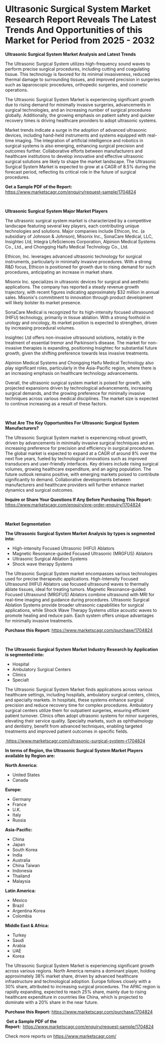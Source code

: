 <p><h1>Ultrasonic Surgical System Market Research Report Reveals The Latest Trends And Opportunities of this Market for Period from 2025 - 2032</h1></p><p><strong>Ultrasonic Surgical System Market Analysis and Latest Trends</strong></p>
<p><p>The Ultrasonic Surgical System utilizes high-frequency sound waves to perform precise surgical procedures, including cutting and coagulating tissue. This technology is favored for its minimal invasiveness, reduced thermal damage to surrounding tissues, and improved precision in surgeries such as laparoscopic procedures, orthopedic surgeries, and cosmetic operations.</p><p>The Ultrasonic Surgical System Market is experiencing significant growth due to rising demand for minimally invasive surgeries, advancements in surgical technologies, and an increasing number of surgical procedures globally. Additionally, the growing emphasis on patient safety and quicker recovery times is driving healthcare providers to adopt ultrasonic systems. </p><p>Market trends indicate a surge in the adoption of advanced ultrasonic devices, including hand-held instruments and systems equipped with real-time imaging. The integration of artificial intelligence and robotics in surgical systems is also emerging, enhancing surgical precision and outcomes further. Collaborative efforts between manufacturers and healthcare institutions to develop innovative and effective ultrasonic surgical solutions are likely to shape the market landscape. The Ultrasonic Surgical System Market is expected to grow at a CAGR of 8.5% during the forecast period, reflecting its critical role in the future of surgical procedures.</p></p>
<p><strong>Get a Sample PDF of the Report:&nbsp;</strong> <a href="https://www.marketscagr.com/enquiry/request-sample/1704824?utm_campaign=1789&utm_medium=2&utm_source=Github&utm_content=ia&utm_term=09012025&utm_id=ultrasonic-surgical-system">https://www.marketscagr.com/enquiry/request-sample/1704824</a></p>
<p>&nbsp;</p>
<p><strong>Ultrasonic Surgical System Major Market Players</strong></p>
<p><p>The ultrasonic surgical system market is characterized by a competitive landscape featuring several key players, each contributing unique technologies and solutions. Major companies include Ethicon, Inc. (a subsidiary of Johnson & Johnson), Misonix Inc., SonaCare Medical, LLC, Insightec Ltd, Integra LifeSciences Corporation, Alpinion Medical Systems Co., Ltd., and Chongqing Haifu Medical Technology Co., Ltd.</p><p>Ethicon, Inc. leverages advanced ultrasonic technology for surgical instruments, particularly in minimally invasive procedures. With a strong R&D focus, Ethicon is positioned for growth due to rising demand for such procedures, anticipating an increase in market share.</p><p>Misonix Inc. specializes in ultrasonic devices for surgical and aesthetic applications. The company has reported a steady revenue growth trajectory, with recent figures indicating approximately $32 million in annual sales. Misonix's commitment to innovation through product development will likely bolster its market presence.</p><p>SonaCare Medical is recognized for its high-intensity focused ultrasound (HIFU) technology, primarily in tissue ablation. With a strong foothold in urology and oncology, its market position is expected to strengthen, driven by increasing procedural volumes.</p><p>Insightec Ltd offers non-invasive ultrasound solutions, notably in the treatment of essential tremor and Parkinson’s disease. The market for non-invasive therapies is expanding, positioning Insightec for substantial future growth, given the shifting preference towards less invasive treatments.</p><p>Alpinion Medical Systems and Chongqing Haifu Medical Technology also play significant roles, particularly in the Asia-Pacific region, where there is an increasing emphasis on healthcare technology advancements.</p><p>Overall, the ultrasonic surgical system market is poised for growth, with projected expansions driven by technological advancements, increasing surgical demands, and the growing preference for minimally invasive techniques across various medical disciplines. The market size is expected to continue increasing as a result of these factors.</p></p>
<p>&nbsp;</p>
<p><strong>What Are The Key Opportunities For Ultrasonic Surgical System Manufacturers?</strong></p>
<p><p>The Ultrasonic Surgical System market is experiencing robust growth, driven by advancements in minimally invasive surgical techniques and an increasing preference for precision and efficiency in surgical procedures. The global market is expected to expand at a CAGR of around 8% over the next five years, fueled by technological innovations such as improved transducers and user-friendly interfaces. Key drivers include rising surgical volumes, growing healthcare expenditure, and an aging population. The future outlook remains positive, with emerging markets poised to contribute significantly to demand. Collaborative developments between manufacturers and healthcare providers will further enhance market dynamics and surgical outcomes.</p></p>
<p><strong>Inquire or Share Your Questions If Any Before Purchasing This Report:</strong> <a href="https://www.marketscagr.com/enquiry/pre-order-enquiry/1704824?utm_campaign=1789&utm_medium=2&utm_source=Github&utm_content=ia&utm_term=09012025&utm_id=ultrasonic-surgical-system">https://www.marketscagr.com/enquiry/pre-order-enquiry/1704824</a></p>
<p>&nbsp;</p>
<p><strong>Market Segmentation</strong></p>
<p><strong>The Ultrasonic Surgical System Market Analysis by types is segmented into:</strong></p>
<p><ul><li>High-intensity Focused Ultrasonic (HIFU) Ablators</li><li>Magnetic Resonance-guided Focused Ultrasonic (MRGFUS) Ablators</li><li>Ultrasonic Surgical Ablation Systems</li><li>Shock wave therapy Systems</li></ul></p>
<p><p>The Ultrasonic Surgical System market encompasses various technologies used for precise therapeutic applications. High-Intensity Focused Ultrasound (HIFU) Ablators use focused ultrasound waves to thermally ablate tissues, ideal for treating tumors. Magnetic Resonance-guided Focused Ultrasound (MRGFUS) Ablators combine ultrasound with MRI for real-time imaging and guidance during procedures. Ultrasonic Surgical Ablation Systems provide broader ultrasonic capabilities for surgical applications, while Shock Wave Therapy Systems utilize acoustic waves to promote healing and reduce pain. Each system offers unique advantages for minimally invasive treatments.</p></p>
<p><strong>Purchase this Report:&nbsp;</strong><a href="https://www.marketscagr.com/purchase/1704824?utm_campaign=1789&utm_medium=2&utm_source=Github&utm_content=ia&utm_term=09012025&utm_id=ultrasonic-surgical-system">https://www.marketscagr.com/purchase/1704824</a></p>
<p>&nbsp;</p>
<p><strong>The Ultrasonic Surgical System Market Industry Research by Application is segmented into:</strong></p>
<p><ul><li>Hospital</li><li>Ambulatory Surgical Centers</li><li>Clinics</li><li>Specialt</li></ul></p>
<p><p>The Ultrasonic Surgical System Market finds applications across various healthcare settings, including hospitals, ambulatory surgical centers, clinics, and specialty markets. In hospitals, these systems enhance surgical precision and reduce recovery time for complex procedures. Ambulatory surgical centers utilize them for outpatient surgeries, ensuring efficient patient turnover. Clinics often adopt ultrasonic systems for minor surgeries, elevating their service quality. Specialty markets, such as ophthalmology and dentistry, benefit from advanced techniques, enabling targeted treatments and improved patient outcomes in specific fields.</p></p>
<p><a href="https://www.marketscagr.com/ultrasonic-surgical-system-r1704824?utm_campaign=1789&utm_medium=2&utm_source=Github&utm_content=ia&utm_term=09012025&utm_id=ultrasonic-surgical-system">&nbsp;https://www.marketscagr.com/ultrasonic-surgical-system-r1704824</a></p>
<p><strong>In terms of Region, the Ultrasonic Surgical System Market Players available by Region are:</strong></p>
<p>
    <p> <strong> North America: </strong>
        <ul>
            <li>United States</li>
            <li>Canada</li>
        </ul>
        </p> 
    <p> <strong> Europe: </strong>
        <ul>
            <li>Germany</li>
            <li>France</li>
            <li>U.K.</li>
            <li>Italy</li>
            <li>Russia</li>
        </ul>
        </p> 
    <p> <strong> Asia-Pacific: </strong>
        <ul>
            <li>China</li>
            <li>Japan</li>
            <li>South Korea</li>
            <li>India</li>
            <li>Australia</li>
            <li>China Taiwan</li>
            <li>Indonesia</li>
            <li>Thailand</li>
            <li>Malaysia</li>
        </ul>
        </p> 
    <p> <strong> Latin America: </strong>
        <ul>
            <li>Mexico</li>
            <li>Brazil</li>
            <li>Argentina Korea</li>
            <li>Colombia</li>
        </ul>
        </p> 
    <p> <strong> Middle East & Africa: </strong>
        <ul>
            <li>Turkey</li>
            <li>Saudi</li>
            <li>Arabia</li>
            <li>UAE</li>
            <li>Korea</li>
        </ul>
    </p>
    </p>
<p><p>The Ultrasonic Surgical System Market is experiencing significant growth across various regions. North America remains a dominant player, holding approximately 38% market share, driven by advanced healthcare infrastructure and technological adoption. Europe follows closely with a 30% share, attributed to increasing surgical procedures. The APAC region is rapidly expanding, expected to reach 25% share, mainly due to rising healthcare expenditure in countries like China, which is projected to dominate with a 20% share in the near future.</p></p>
<p><strong>Purchase this Report: </strong><a href="https://www.marketscagr.com/purchase/1704824?utm_campaign=1789&utm_medium=2&utm_source=Github&utm_content=ia&utm_term=09012025&utm_id=ultrasonic-surgical-system">https://www.marketscagr.com/purchase/1704824</a></p>
<p>&nbsp;<strong>Get a Sample PDF of the Report:&nbsp;&nbsp;</strong><a href="https://www.marketscagr.com/enquiry/request-sample/1704824?utm_campaign=1789&utm_medium=2&utm_source=Github&utm_content=ia&utm_term=09012025&utm_id=ultrasonic-surgical-system">https://www.marketscagr.com/enquiry/request-sample/1704824</a></p>
<p><strong></strong></p>
<p>Check more reports on <a href="https://www.marketscagr.com/?utm_campaign=1789&utm_medium=2&utm_source=Github&utm_content=ia&utm_term=09012025&utm_id=ultrasonic-surgical-system">https://www.marketscagr.com/</a></p>